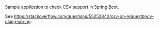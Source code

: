 Sample application to check CSV support in Spring Boot.

See https://stackoverflow.com/questions/55252842/csv-on-requestbody-using-spring.